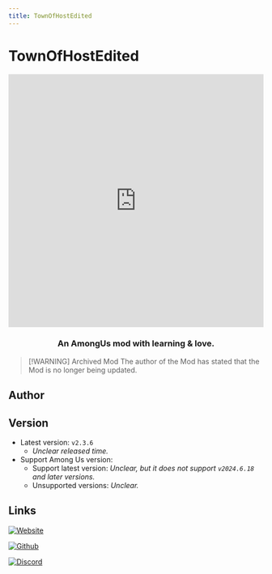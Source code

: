 ```yaml
---
title: TownOfHostEdited
---
```

# TownOfHostEdited <Badge type="warning" text="Archived Mod" />

<iframe src="https://player.bilibili.com/player.html?isOutside=true&aid=527037322&bvid=BV1TM411T7UW&cid=1137124236&p=1&high_quality=1&danmaku=0" scrolling="no" border="0" frameborder="no" framespacing="0" width="100%" height="500px" allowfullscreen="false" ></iframe>

<div align="center">
<h3>An AmongUs mod with learning & love.</h3>
</div>

> [!WARNING] Archived Mod
> The author of the Mod has stated that the Mod is no longer being updated.

<script setup>
import { VPTeamMembers } from 'vitepress/theme'

const members = [
  {
    avatar: '/Image/KARPED1EM.png',
    name: 'KARPED1EM',
    title: 'Developer',
    links: [
      { icon: 'github', link: 'https://github.com/KARPED1EM' },
    ]
  }
]

</script>

## Author

<div align="center">
<VPTeamMembers size="small" :members="members" />
</div>

## Version
- Latest version: `v2.3.6`
  - *Unclear released time.*
- Support Among Us version:
    - Support latest version: *Unclear, but it does not support `v2024.6.18` and later versions.*
    - Unsupported versions: *Unclear.*

## Links
[![Website](https://badgen.net/badge/Web/Site/3AA675)](https://tohe.cc)

[![Github](https://badgen.net/badge/Github/Repository/github?icon=github)](https://github.com/KARPED1EM/TownOfNext/tree/TOHE)

[![Discord](https://badgen.net/badge/Discord/Server/5662F6?icon=discord)](https://discord.gg/hkk2p9ggv4)